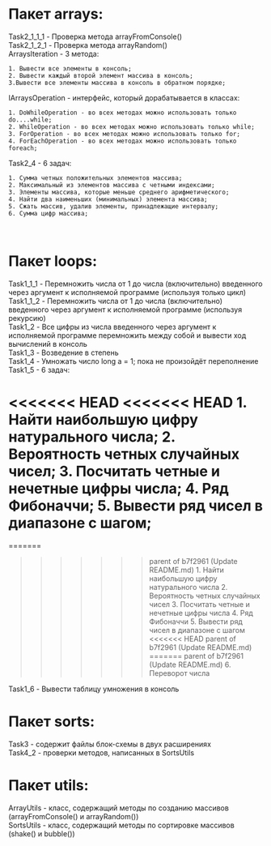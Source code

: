 <h1>Пакет arrays:</h1>
Task2_1_1_1 - Проверка метода arrayFromConsole() <br>
Task2_1_2_1 - Проверка метода arrayRandom() <br>
ArraysIteration - 3 метода: <br> 
    
    1. Вывести все элементы в консоль; 
    2. Вывести каждый второй элемент массива в консоль; 
    3.Вывести все элементы массива в консоль в обратном порядке; 

IArraysOperation - интерфейс, который дорабатывается в классах: <br>

    1. DoWhileOperation - во всех методах можно использовать только do....while; 
    2. WhileOperation - во всех методах можно использовать только while; 
    3. ForOperation - во всех методах можно использовать только for;
    4. ForEachOperation - во всех методах можно использовать только foreach;

Task2_4 - 6 задач: <br>

    1. Сумма четных положительных элементов массива; 
    2. Максимальный из элементов массива с четными индексами; 
    3. Элементы массива, которые меньше среднего арифметического; 
    4. Найти два наименьших (минимальных) элемента массива; 
    5. Сжать массив, удалив элементы, принадлежащие интервалу; 
    6. Сумма цифр массива;
<br>

<h1>Пакет loops:</h1>

Task1_1_1 - Перемножить числа от 1 до числа (включительно) введенного через аргумент к исполняемой программе (используя только цикл) <br>
Task1_1_2 - Перемножить числа от 1 до числа (включительно) введенного через аргумент к исполняемой программе (используя рекурсию) <br>
Task1_2 - Все цифры из числа введенного через аргумент к исполняемой программе перемножить между собой и вывести ход вычислений в консоль <br>
Task1_3 - Возведение в степень <br>
Task1_4 - Умножать число long a = 1; пока не произойдёт переполнение <br>
Task1_5 - 6 задач: <br>

<<<<<<< HEAD
<<<<<<< HEAD
    1. Найти наибольшую цифру натурального числа;
    2. Вероятность четных случайных чисел;
    3. Посчитать четные и нечетные цифры числа;
    4. Ряд Фибоначчи;
    5. Вывести ряд чисел в диапазоне с шагом;
=======
=======
>>>>>>> parent of b7f2961 (Update README.md)
    1. Найти наибольшую цифру натурального числа
    2. Вероятность четных случайных чисел
    3. Посчитать четные и нечетные цифры числа
    4. Ряд Фибоначчи
    5. Вывести ряд чисел в диапазоне с шагом
<<<<<<< HEAD
>>>>>>> parent of b7f2961 (Update README.md)
=======
>>>>>>> parent of b7f2961 (Update README.md)
    6. Переворот числа

Task1_6 - Вывести таблицу умножения в консоль <br>


<h1>Пакет sorts: </h1>

Task3 - содержит файлы блок-схемы в двух расширениях <br>
Task4_2 - проверки методов, написанных в SortsUtils <br>

<h1>Пакет utils: </h1>

ArrayUtils - класс, содержащий методы по созданию массивов (arrayFromConsole() и arrayRandom()) <br>
SortsUtils - класс, содержащий методы по сортировке массивов (shake() и bubble()) <br>
